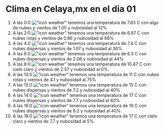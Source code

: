 # Clima en Celaya,mx en el dia 01

1. A las 0:0 !["icon weather"](http://openweathermap.org/img/w/02n.png) tenemos una temperatura de 7.83 C con algo de nubes y  vientos de 1.05 y nubosidad al 12%
1. A las 2:0 !["icon weather"](http://openweathermap.org/img/w/04n.png) tenemos una temperatura de 6.97 C con nubes rotas y  vientos de 0.86 y nubosidad al 68%
1. A las 4:0 !["icon weather"](http://openweathermap.org/img/w/03n.png) tenemos una temperatura de 7.4 C con nubes dispersas y  vientos de 1.97 y nubosidad al 36%
1. A las 6:0 !["icon weather"](http://openweathermap.org/img/w/03n.png) tenemos una temperatura de 6.3 C con nubes dispersas y  vientos de 2.06 y nubosidad al 44%
1. A las 8:0 !["icon weather"](http://openweathermap.org/img/w/01d.png) tenemos una temperatura de 10.47 C con cielo claro y  vientos de 2.57 y nubosidad al 0%
1. A las 10:0 !["icon weather"](http://openweathermap.org/img/w/04d.png) tenemos una temperatura de 11 C con nubes rotas y  vientos de 4.1 y nubosidad al 75%
1. A las 12:0 !["icon weather"](http://openweathermap.org/img/w/03d.png) tenemos una temperatura de 15 C con nubes dispersas y  vientos de 7.2 y nubosidad al 40%
1. A las 14:0 !["icon weather"](http://openweathermap.org/img/w/03d.png) tenemos una temperatura de 17 C con nubes dispersas y  vientos de 7.7 y nubosidad al 40%
1. A las 16:0 !["icon weather"](http://openweathermap.org/img/w/03d.png) tenemos una temperatura de 19 C con nubes dispersas y  vientos de 6.2 y nubosidad al 40%
1. A las 18:0 !["icon weather"](http://openweathermap.org/img/w/02d.png) tenemos una temperatura de 17 C con cielo claro y  vientos de 7.7 y nubosidad al 5%

